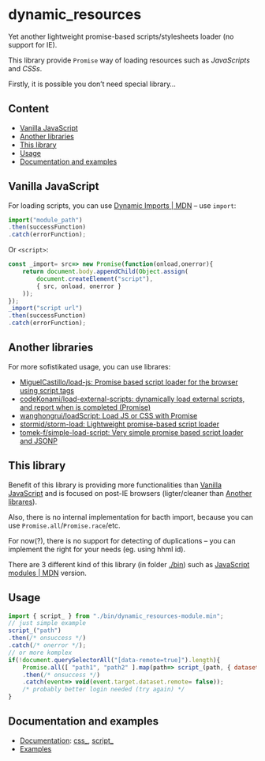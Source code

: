 # dynamic_resources
Yet another lightweight promise-based scripts/stylesheets loader (no support for IE).

This library provide `Promise` way of loading resources such as *JavaScripts* and *CSSs*.

Firstly, it is possible you don’t need special library…

## Content
- [Vanilla JavaScript](#Vanilla-JavaScript)
- [Another libraries](#Another-libraries)
- [This library](#This-library)
- [Usage](#Usage)
- [Documentation and examples](#Documentation-and-examples)

## Vanilla JavaScript
For loading scripts, you can use [Dynamic Imports | MDN](https://developer.mozilla.org/en-US/docs/Web/JavaScript/Reference/Statements/import#Dynamic_Imports) – use `import`:
```JavaScript
import("module_path")
.then(successFunction)
.catch(errorFunction);
```
Or `<script>`:
```JavaScript
const _import= src=> new Promise(function(onload,onerror){
    return document.body.appendChild(Object.assign(
        document.createElement("script"),
        { src, onload, onerror }
    ));
});
_import("script url")
.then(successFunction)
.catch(errorFunction);
```

## Another libraries
For more sofistikated usage, you can use librares:
- [MiguelCastillo/load-js: Promise based script loader for the browser using script tags](https://github.com/MiguelCastillo/load-js)
- [codeKonami/load-external-scripts: dynamically load external scripts, and report when is completed (Promise)](https://github.com/codeKonami/load-external-scripts)
- [wanghongrui/loadScript: Load JS or CSS with Promise](https://github.com/wanghongrui/loadScript)
- [stormid/storm-load: Lightweight promise-based script loader](https://github.com/stormid/storm-load)
- [tomek-f/simple-load-script: Very simple promise based script loader and JSONP](https://github.com/tomek-f/simple-load-script)

## This library
Benefit of this library is providing more functionalities than [Vanilla JavaScript](#Vanilla-JavaScript) and is focused on post-IE browsers (ligter/cleaner than [Another librares](#Another-libraries)).

Also, there is no internal implementation for bacth import, because you can use `Promise.all`/`Promise.race`/etc.

For now(?), there is no support for detecting of duplications – you can implement the right for your needs (eg. using hhml id).

There are 3 different kind of this library (in folder [./bin](./bin)) such as [JavaScript modules | MDN](https://developer.mozilla.org/en-US/docs/Web/JavaScript/Guide/Modules) version.

## Usage
```JavaScript
import { script_ } from "./bin/dynamic_resources-module.min";
// just simple example
script_("path")
.then(/* onsuccess */)
.catch(/* onerror */);
// or more komplex
if(!document.querySelectorAll("[data-remote=true]").length){
    Promise.all([ "path1", "path2" ].map(path=> script_(path, { dataset: { remote: true } })))
    .then(/* onsuccess */)
    .catch(event=> void(event.target.dataset.remote= false));
    /* probably better login needed (try again) */
}
```

## Documentation and examples
- [Documentation](./docs/dynamic_resources-namespace.md): [css_](./docs/dynamic_resources-namespace.md#dynamic_resources.css_), [script_](./docs/dynamic_resources-namespace.md#dynamic_resources.script_)
- [Examples](jaandrle.github.io/dynamic_resources/examples.html)